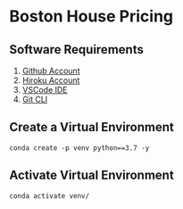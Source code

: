 # Boston House Pricing

## Software Requirements

1. [Github Account](https://github.com)
2. [Hiroku Account](https://hiroku.com)
3. [VSCode IDE](https://code.visualstudio.com)
4. [Git CLI](https://git-scm.com/book/en/v2/Getting-Started-The-Command-Line)


## Create a Virtual Environment
```
conda create -p venv python==3.7 -y
```

## Activate Virtual Environment
```
conda activate venv/
```